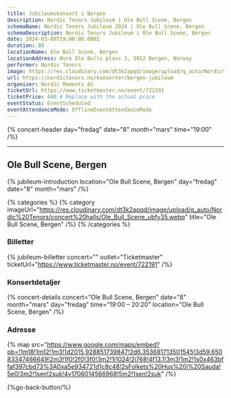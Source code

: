 ```yaml
---
title: Jubileumskonsert i Bergen
description: Nordic Tenors Jubileum | Ole Bull Scene, Bergen
schemaName: Nordic Tenors Jubileum 2024 | Ole Bull Scene, Bergen
schemaDescription: Nordic Tenors Jubileum i Ole Bull Scene, Bergen
date: 2024-03-08T19:00:00.000Z
duration: 80
locationName: Ole Bull Scene, Bergen
locationAddress: Øvre Ole Bulls plass 3, 5012 Bergen, Norway
performer: Nordic Tenors
image: https://res.cloudinary.com/dt3k2apqd/image/upload/q_auto/Nordic%20Tenors/OG%20images/Jubileum/Bergen_dcxbya.webp
url: https://nordictenors.no/konserter/bergen-jubileum
organizer: Nordic Moments AS
ticketUrl: https://www.ticketmaster.no/event/722191
ticketPrice: 440 # Replace with the actual price
eventStatus: EventScheduled
eventAttendanceMode: OfflineEventAttendanceMode
---
```


{% concert-header day="fredag" date="8" month="mars" time="19:00" /%}

---

## Ole Bull Scene, Bergen

{% jubileum-introduction location="Ole Bull Scene, Bergen" day="fredag" date="8" month="mars" /%}

{% categories %}
{% category imageUrl="https://res.cloudinary.com/dt3k2apqd/image/upload/q_auto/Nordic%20Tenors/concert%20halls/Ole_Bull_Scene_ubfy35.webp" title="Ole Bull Scene, Bergen" /%}
{% /categories %}

### Billetter

{% jubileum-billetter concert="" outlet="Ticketmaster" ticketUrl="https://www.ticketmaster.no/event/722191" /%}

### Konsertdetaljer

{% concert-details concert="Ole Bull Scene, Bergen" date="8" month="mars" day="fredag" time="19:00 – 20:20" location="Ole Bull Scene, Bergen" /%}

### Adresse

{% map src="https://www.google.com/maps/embed?pb=!1m18!1m12!1m3!1d2015.928851739847!2d6.353681713501545!3d59.65083347466649!2m3!1f0!2f0!3f0!3m2!1i1024!2i768!4f13.1!3m3!1m2!1s0x463bffaf397cbd73%3A0xa5e934721d1c8c48!2sFolkets%20Hus%20i%20Sauda!5e0!3m2!1sen!2suk!4v1706014566968!5m2!1sen!2suk" /%}

{%go-back-button/%}
